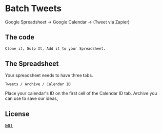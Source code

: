 # Batch Tweets

Google Spreadsheet -> Google Calendar -> (Tweet via Zapier)

## The code

```bash
Clone it, Gulp It, Add it to your Spreadsheet.
```

## The Spreadsheet

Your spreadsheet needs to have three tabs.

```
Tweets / Archive / Calendar ID
```

Place your calendar's ID on the first cell of the Calendar ID tab.
Archive you can use to save our ideas,

## License

[MIT](https://choosealicense.com/licenses/mit/)
